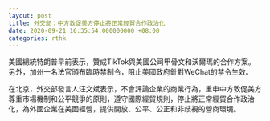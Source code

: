 ```yaml
---
layout: post
title: 外交部：中方敦促美方停止將正常經貿合作政治化
date: 2020-09-21 16:35:54.000000000 +08:00
categories: rthk
---
```


美國總統特朗普早前表示，贊成TikTok與美國公司甲骨文和沃爾瑪的合作方案。另外，加州一名法官頒布臨時禁制令，阻止美國政府針對WeChat的禁令生效。

在北京，外交部發言人汪文斌表示，不會評論企業的商業行為，重申中方敦促美方尊重市場機制和公平競爭的原則，遵守國際經貿規則，停止將正常經貿合作政治化，為外國企業在美國經營，提供開放、公平、公正和非歧視的營商環境。
